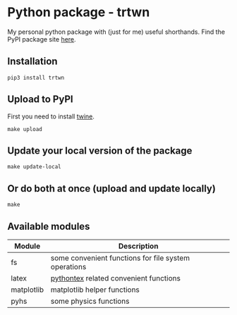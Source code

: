 # Python package - trtwn
My personal python package with (just for me) useful shorthands. Find the PyPI package site [here](https://pypi.python.org/pypi/trtwn/).

## Installation

```shell
pip3 install trtwn
```

## Upload to PyPI
First you need to install [twine](https://github.com/pypa/twine).
```shell
make upload
```

## Update your local version of the package
```shell
make update-local
```

## Or do both at once (upload and update locally)
```shell
make
```

## Available modules

Module | Description
------------ | -------------
fs | some convenient functions for file system operations
latex | [pythontex](https://github.com/gpoore/pythontex) related convenient functions
matplotlib | matplotlib helper functions
pyhs | some physics functions
